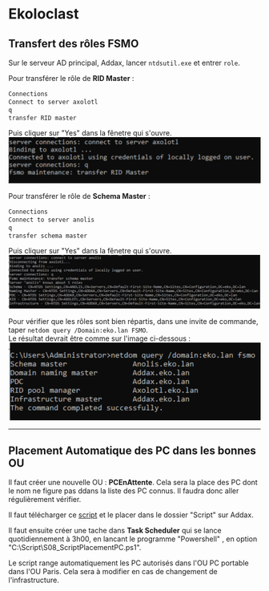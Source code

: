  # Ekoloclast

 ## Transfert des rôles FSMO
Sur le serveur AD principal, Addax, lancer ``ntdsutil.exe`` et entrer ``role``.

Pour transférer le rôle de **RID Master** :
```
Connections
Connect to server axolotl
q
transfer RID master
```
Puis cliquer sur "Yes" dans la fênetre qui s'ouvre.  
![Visuel transfert RID](/Ressources/S08_TransfertRID.png)

Pour transférer le rôle de **Schema Master** :
```
Connections
Connect to server anolis
q
transfer schema master
```
Puis cliquer sur "Yes" dans la fênetre qui s'ouvre.  
![Visuel transfert schema](/Ressources/S08_TranfertSchema.png)

Pour vérifier que les rôles sont bien répartis, dans une invite de commande, taper ``netdom query /Domain:eko.lan FSMO``.  
Le résultat devrait être comme sur l'image ci-dessous :  
![Vérification transfert](/Ressources/S08_TransfertVerification.png)


---

## Placement Automatique des PC dans les bonnes OU

Il faut créer une nouvelle OU : **PCEnAttente**. Cela sera la place des PC dont le nom ne figure pas ddans la liste des PC connus. Il faudra donc aller régulièrement vérifier. 

Il faut télécharger ce [script](/Ressources/S08_ScriptPlacementPC.ps1) et le placer dans le dossier "Script" sur Addax.  

Il faut ensuite créer une tache dans **Task Scheduler** qui se lance quotidiennement à 3h00, en lancant le programme "Powershell" , en option "C:\Script\S08_ScriptPlacementPC.ps1".  

Le script range automatiquement les PC autorisés dans l'OU PC portable dans l'OU Paris. Cela sera à modifier en cas de changement de l'infrastructure.  
